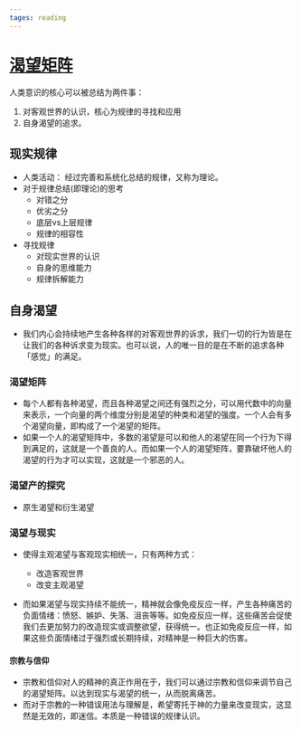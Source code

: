 ```yaml
---
tages: reading
---
```


# [渴望矩阵](https://yach.me/2021/03/04/desire-matrix/?utm_source=rss&utm_medium=rss&utm_campaign=desire-matrix)

人类意识的核心可以被总结为两件事：

1. 对客观世界的认识，核心为规律的寻找和应用
2. 自身渴望的追求。

## 现实规律

- 人类活动： 经过完善和系统化总结的规律，又称为理论。
- 对于规律总结(即理论)的思考
  - 对错之分
  - 优劣之分
  - 底层vs上层规律
  - 规律的相容性
- 寻找规律
  - 对现实世界的认识
  - 自身的思维能力
  - 规律拆解能力

## 自身渴望

- 我们内心会持续地产生各种各样的对客观世界的诉求，我们一切的行为皆是在让我们的各种诉求变为现实。也可以说，人的唯一目的是在不断的追求各种「感觉」的满足。

### 渴望矩阵

- 每个人都有各种渴望，而且各种渴望之间还有强烈之分，可以用代数中的向量来表示，一个向量的两个维度分别是渴望的种类和渴望的强度。一个人会有多个渴望向量，即构成了一个渴望的矩阵。
- 如果一个人的渴望矩阵中，多数的渴望是可以和他人的渴望在同一个行为下得到满足的，这就是一个善良的人。而如果一个人的渴望矩阵，要靠破坏他人的渴望的行为才可以实现，这就是一个邪恶的人。

### 渴望产的探究

- 原生渴望和衍生渴望

### 渴望与现实

- 使得主观渴望与客观现实相统一，只有两种方式：
  - 改造客观世界
  - 改变主观渴望

- 而如果渴望与现实持续不能统一，精神就会像免疫反应一样，产生各种痛苦的负面情绪：愤怒、嫉妒、失落、沮丧等等。如免疫反应一样，这些痛苦会促使我们去更加努力的改造现实或调整欲望，获得统一。也正如免疫反应一样，如果这些负面情绪过于强烈或长期持续，对精神是一种巨大的伤害。

#### 宗教与信仰

- 宗教和信仰对人的精神的真正作用在于，我们可以通过宗教和信仰来调节自己的渴望矩阵。以达到现实与渴望的统一，从而脱离痛苦。
- 而对于宗教的一种错误用法与理解是，希望寄托于神的力量来改变现实，这显然是无效的，即迷信。本质是一种错误的规律认识。